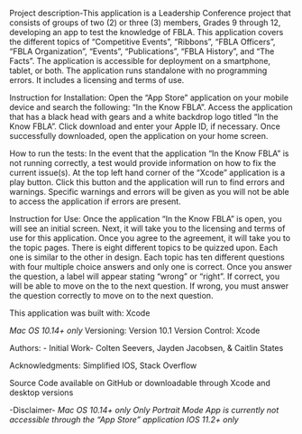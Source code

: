 Project description-This application is a Leadership Conference project that consists of groups of two (2) or three (3) members, Grades 9 through 12, developing an app to test the knowledge of FBLA. This application covers the different topics of “Competitive Events”, “Ribbons”, “FBLA Officers”, “FBLA Organization”, “Events”, “Publications”, “FBLA History”, and “The Facts”. The application is accessible for deployment on a smartphone, tablet, or both. The application runs standalone with no programming errors. It includes a licensing and terms of use.

Instruction for Installation: Open the “App Store” application on your mobile device and search the following: “In the Know FBLA”. Access the application that has a black head with gears and a white backdrop logo titled “In the Know FBLA”. Click download and enter your Apple ID, if necessary. Once successfully downloaded, open the application on your home screen.  

How to run the tests: In the event that the application “In the Know FBLA” is not running correctly, a test would provide information on how to fix the current issue(s). At the top left hand corner of the “Xcode” application is a play button. Click this button and the application will run to find errors and warnings. Specific warnings and errors will be given as you will not be able to access the application if errors are present.

Instruction for Use: Once the application “In the Know FBLA” is open, you will see an initial screen. Next, it will take you to the licensing and terms of use for this application. Once you agree to the agreement, it will take you to the topic pages. There is eight different topics to be quizzed upon. Each one is similar to the other in design. Each topic has ten different questions with four multiple choice answers and only one is correct. Once you answer the question, a label will appear stating “wrong” or “right”. If correct, you will be able to move on the to the next question. If wrong, you must answer the question correctly to move on to the next question. 

This application was built with: Xcode

*Mac OS 10.14+ only*
Versioning: Version 10.1
Version Control: Xcode

Authors: - Initial Work- Colten Seevers, Jayden Jacobsen, & Caitlin States 

Acknowledgments: Simplified IOS, Stack Overflow

Source Code available on GitHub or downloadable through Xcode and desktop versions

-Disclaimer-
*Mac OS 10.14+ only*
*Only Portrait Mode*
*App is currently not accessible through the “App Store” application*
*IOS 11.2+ only*

